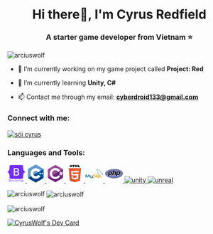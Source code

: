 <h1 align="center">Hi there👋, I'm Cyrus Redfield</h1>
<h3 align="center">A starter game developer from Vietnam ⭐</h3>

<p align="left"> <img src="https://komarev.com/ghpvc/?username=arciuswolf&label=Profile%20views&color=0e75b6&style=flat" alt="arciuswolf" /> </p>

- 🔭 I’m currently working on my game project called **Project: Red**

- 🌱 I’m currently learning **Unity, C#**

- 📫 Contact me through my email: **cyberdroid133@gmail.com**

<h3 align="left">Connect with me:</h3>
<p align="left">
<a href="https://fb.com/sói cyrus" target="blank"><img align="center" src="https://raw.githubusercontent.com/rahuldkjain/github-profile-readme-generator/master/src/images/icons/Social/facebook.svg" alt="sói cyrus" height="30" width="40" /></a>
</p>

<h3 align="left">Languages and Tools:</h3>
<p align="left"> <a href="https://getbootstrap.com" target="_blank" rel="noreferrer"> <img src="https://raw.githubusercontent.com/devicons/devicon/master/icons/bootstrap/bootstrap-plain-wordmark.svg" alt="bootstrap" width="40" height="40"/> </a> <a href="https://www.w3schools.com/cpp/" target="_blank" rel="noreferrer"> <img src="https://raw.githubusercontent.com/devicons/devicon/master/icons/cplusplus/cplusplus-original.svg" alt="cplusplus" width="40" height="40"/> </a> <a href="https://www.w3schools.com/cs/" target="_blank" rel="noreferrer"> <img src="https://raw.githubusercontent.com/devicons/devicon/master/icons/csharp/csharp-original.svg" alt="csharp" width="40" height="40"/> </a> <a href="https://www.w3.org/html/" target="_blank" rel="noreferrer"> <img src="https://raw.githubusercontent.com/devicons/devicon/master/icons/html5/html5-original-wordmark.svg" alt="html5" width="40" height="40"/> </a> <a href="https://www.mysql.com/" target="_blank" rel="noreferrer"> <img src="https://raw.githubusercontent.com/devicons/devicon/master/icons/mysql/mysql-original-wordmark.svg" alt="mysql" width="40" height="40"/> </a> <a href="https://www.php.net" target="_blank" rel="noreferrer"> <img src="https://raw.githubusercontent.com/devicons/devicon/master/icons/php/php-original.svg" alt="php" width="40" height="40"/> </a> <a href="https://unity.com/" target="_blank" rel="noreferrer"> <img src="https://www.vectorlogo.zone/logos/unity3d/unity3d-icon.svg" alt="unity" width="40" height="40"/> </a> <a href="https://unrealengine.com/" target="_blank" rel="noreferrer"> <img src="https://raw.githubusercontent.com/kenangundogan/fontisto/036b7eca71aab1bef8e6a0518f7329f13ed62f6b/icons/svg/brand/unreal-engine.svg" alt="unreal" width="40" height="40"/> </a> </p>

<p><img align="left" src="https://github-readme-stats.vercel.app/api/top-langs?username=arciuswolf&show_icons=true&locale=en&layout=compact" alt="arciuswolf" /></p>

<p>&nbsp;<img align="center" src="https://github-readme-stats.vercel.app/api?username=arciuswolf&show_icons=true&locale=en" alt="arciuswolf" /></p>

<p><img align="center" src="https://github-readme-streak-stats.herokuapp.com/?user=arciuswolf&" alt="arciuswolf" /></p>

<a href="https://app.daily.dev/cyruswolf"><img src="https://api.daily.dev/devcards/v2/fk2zWO5Qck86IaVE3Ku6o.png?type=default&r=d97" width="356" alt="CyrusWolf's Dev Card"/></a>
